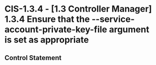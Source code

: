 # CIS-1.3.4 - \[1.3 Controller Manager\] 1.3.4 Ensure that the --service-account-private-key-file argument is set as appropriate

## Control Statement
